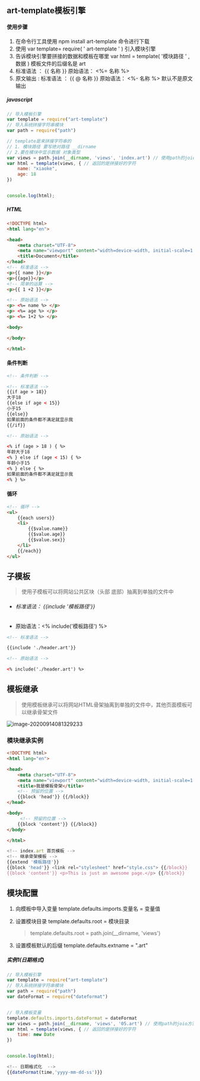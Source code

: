 ## art-template模板引擎

#### 使用步骤

1. 在命令行工具使用 npm install art-template 命令进行下载
2. 使用 var template= require( ' art-template ' ) 引入模块引擎
3. 告诉模块引擎要拼接的数据和模板在哪里 var html = template( '模块路径 ' , 数据 ) 模板文件的后缀名是 art
4. 标准语法 ： {{ 名称 }}  原始语法： <%= 名称 %>
5. 原文输出 :  标准语法 ： {{ @ 名称 }}  原始语法： <%- 名称 %>    默认不是原文输出

##### javascript

```js
// 导入模板引擎
var template = require("art-template")
// 导入系统拼接字符串模块
var path = require("path")

// template是来拼接字符串的
// 1. 模块路径 要写绝对路径 __dirname
// 2.要在模块中显示数据 对象类型
var views = path.join(__dirname, 'views', 'index.art') // 使用path的joio方法 拼接字符串
var html = template(views, { // 返回的是拼接好的字符
    name: "xiaoke",
    age: 18
})


console.log(html);
```

##### HTML

```html
<!DOCTYPE html>
<html lang="en">

<head>
    <meta charset="UTF-8">
    <meta name="viewport" content="width=device-width, initial-scale=1.0">
    <title>Document</title>
</head>
<!-- 标准语法 -->
<p>{{ name }}</p>
<p>{{age}}</p>
<!-- 简单的运算 -->
<p>{{ 1 +2 }}</p>

<!-- 原始语法 -->
<p> <%= name %> </p>
<p> <%= age %> </p>
<p> <%= 1+2 %> </p>

<body>

</body>

</html>
```

#### 条件判断 

```html
<!-- 条件判断 -->

<!-- 标准语法 -->
{{if age > 18}}
大于18
{{else if age < 15}}
小于15
{{else}}
如果前面的条件都不满足就显示我
{{/if}}

<!-- 原始语法 -->

<% if (age > 18 ) { %>
年龄大于18
<% } else if (age < 15) { %>
年龄小于15
<% } else { %>
如果前面的条件都不满足就显示我
<% } %>
```

#### 循环

```html
<!-- 循环 -->
<ul>
    {{each users}}
    <li>
        {{$value.name}}
        {{$value.age}}
        {{$value.sex}}
    </li>
    {{/each}}
</ul>
```

## 子模板

> 使用子模板可以将网站公共区块（头部 底部）抽离到单独的文件中 

- ###### 标准语法： {{include '模板路径'}}

- 原始语法：<% include('模板路径') %>

```html
<!-- 标准语法 -->

{{include './header.art'}}

<!-- 原始语法 -->

<% include('./header.art') %>
```

## 模板继承

> 使用模板继承可以将网站HTML骨架抽离到单独的文件中，其他页面模板可以继承骨架文件

![image-20200914081329233](C:\Users\xiaoke\AppData\Roaming\Typora\typora-user-images\image-20200914081329233.png)

### 模块继承实例

```html
<!DOCTYPE html>
<html lang="en">

<head>
    <meta charset="UTF-8">
    <meta name="viewport" content="width=device-width, initial-scale=1.0">
    <title>我是模板骨架</title>
    <!-- 预留的位置 -->
    {{block 'head'}} {{/block}}
</head>

<body>
	 <!-- 预留的位置 -->
	{{block 'content'}} {{/block}}
</body>

</html>
```

```js
<!-- index.art 首页模板 -->
<!-- 继承骨架模板 -->
{{extend '模板路径'}}
{{block 'head'}} <link rel="stylesheet" href="style.css"> {{/block}}
{{block 'content'}} <p>This is just an awesome page.</p> {{/block}}
```

## 模块配置

1. 向模板中导入变量 template.defaults.imports.变量名 = 变量值

2. 设置模块目录 template.defaults.root = 模块目录  

   > template.defaults.root = path.join(__dirname, 'views')

3. 设置模板默认的后缀 template.defaults.extname = ".art"

   

##### 实例1(日期格式)

```js
// 导入模板引擎
var template = require("art-template")
// 导入系统拼接字符串模块
var path = require("path")
var dateFormat = require("dateformat")


// 导入模板变量
template.defaults.imports.dateFormat = dateFormat
var views = path.join(__dirname, 'views', '05.art') // 使用path的joio方法 拼接字符串
var html = template(views, { // 返回的是拼接好的字符
    time: new Date
})


console.log(html);
```

```js
<!-- 日期格式化  -->
{{dateFormat(time,'yyyy-mm-dd-ss')}}
```

